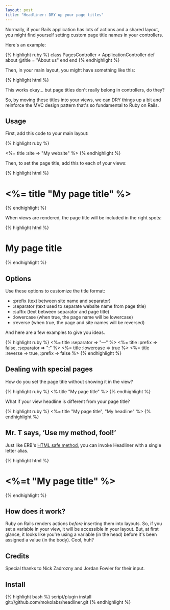 ```yaml
--- 
layout: post
title: "Headliner: DRY up your page titles"
---
```

Normally, if your Rails application has lots of actions and a shared layout, you might find yourself setting custom page title names in your controllers.

Here's an example:

{% highlight ruby %}
class PagesController < ApplicationController
  def about
    @title = "About us"
  end
end
{% endhighlight %}

Then, in your main layout, you might have something like this:

{% highlight html %}
<head>
<title>My website<% if @title %>: <%= @title %><% end %></title>
</head
{% endhighlight %}

This works okay... but page titles don't really belong in controllers, do they?

So, by moving these titles into your views, we can DRY things up a bit and reinforce the MVC design pattern that's so fundamental to Ruby on Rails.

<h2>Usage</h2>

First, add this code to your main layout:

{% highlight ruby %}
<head>
<%= title :site => "My website" %>
</head>
{% endhighlight %}

Then, to set the page title, add this to each of your views:

{% highlight html %}
<h1><%= title "My page title" %></h1>
{% endhighlight %}

When views are rendered, the page title will be included in the right spots:

{% highlight html %}
<head>
<title>My website | My page title</title>
</head>
<body>
<h1>My page title</h1>
</body>
{% endhighlight %}

<h2>Options</h2>

Use these options to customize the title format:

+ :prefix (text between site name and separator)
+ :separator (text used to separate website name from page title)
+ :suffix (text between separator and page title)
+ :lowercase (when true, the page name will be lowercase)
+ :reverse (when true, the page and site names will be reversed)

And here are a few examples to give you ideas.

{% highlight ruby %}
<%= title :separator => "&mdash;" %>
<%= title :prefix => false, :separator => ":" %>
<%= title :lowercase => true %>
<%= title :reverse => true, :prefix => false %>
{% endhighlight %}

<h2>Dealing with special pages</h2>

How do you set the page title without showing it in the view?

{% highlight ruby %}
<% title "My page title" %>
{% endhighlight %}

What if your view headline is different from your page title?

{% highlight ruby %}
<%= title "My page title", "My headline" %>
{% endhighlight %}

<h2>Mr. T says, &#8216;Use my method, fool!&#8217;</h2>

Just like ERB's [HTML safe method](http://www.ruby-doc.org/stdlib/libdoc/erb/rdoc/), you can invoke Headliner with a single letter alias.

{% highlight html %}
<h1><%=t "My page title" %></h1>
{% endhighlight %}

<h2>How does it work?</h2>

Ruby on Rails renders actions *before* inserting them into layouts. So, if you set a variable in your view, it will be accessible in your layout. But, at first glance, it looks like you're using a variable (in the head) before it's been assigned a value (in the body). Cool, huh?

<h2>Credits</h2>

Special thanks to Nick Zadrozny and Jordan Fowler for their input.

<h2>Install</h2>

{% highlight bash %}
script/plugin install git://github.com/mokolabs/headliner.git
{% endhighlight %}

